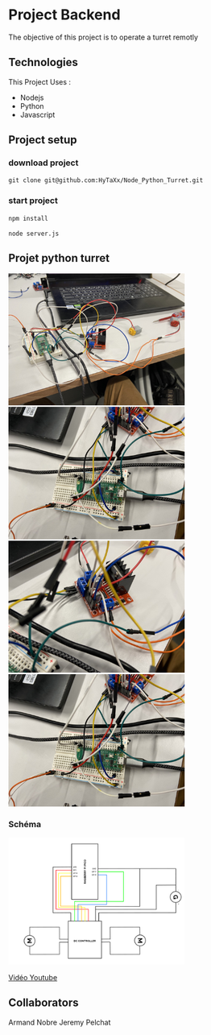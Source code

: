 # Project Backend

The objective of this project is to operate a turret remotly

## Technologies

This Project Uses :

- Nodejs
- Python
- Javascript

## Project setup

### download project
```
git clone git@github.com:HyTaXx/Node_Python_Turret.git
```

### start project
```
npm install
```

```
node server.js
```

## Projet python turret

<img src="/montage_1.jpg" width="350" title="hover text">

<img src="/montage_2.jpg" width="350" title="hover text">

<img src="/montage_3.jpg" width="350" title="hover text">

<img src="/montage_4.jpg" width="350" title="hover text">

### Schéma 

<img src="/schéma_tourelle.png" width="350" title="hover text">


[Vidéo Youtube](https://youtu.be/hu65v-Zg9as)

## Collaborators

Armand Nobre
Jeremy Pelchat

